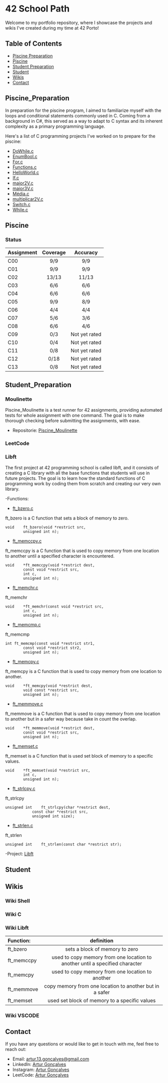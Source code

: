 # 42 School Path


Welcome to my portfolio repository, where I showcase the projects and wikis I've created during my time at 42 Porto!


## Table of Contents


- [Piscine Preparation](#piscine_preparation)
- [Piscine](#piscine)
- [Student Preparation](#student_preparation)
- [Student](#student)
- [Wikis](#wikis)
- [Contact](#contact)


## Piscine_Preparation


In preparation for the piscine program, I aimed to familiarize myself with the loops and conditional statements commonly used in C.
Coming from a background in C#, this served as a way to adapt to C syntax and its inherent complexity as a primary programming language.


Here's a list of C programming projects I've worked on to prepare for the piscine:

- [DoWhile.c](https://github.com/Arturg04/42/blob/main/Piscine_Preparation/DoWhile.c)
- [EnumBool.c](https://github.com/Arturg04/42/blob/main/Piscine_Preparation/EnumBool.c)
- [For.c](https://github.com/Arturg04/42/blob/main/Piscine_Preparation/For.c)
- [Functions.c](https://github.com/Arturg04/42/blob/main/Piscine_Preparation/Functions.c)
- [HelloWorld.c](https://github.com/Arturg04/42/blob/main/Piscine_Preparation/HelloWorld.c)
- [If.c](https://github.com/Arturg04/42/blob/main/Piscine_Preparation/If.c)
- [maior2V.c](https://github.com/Arturg04/42/blob/main/Piscine_Preparation/maior2V.c)
- [maior3V.c](https://github.com/Arturg04/42/blob/main/Piscine_Preparation/maior3V.c)
- [Média.c](https://github.com/Arturg04/42/blob/main/Piscine_Preparation/media.c)
- [multiplicar2V.c](https://github.com/Arturg04/42/blob/main/Piscine_Preparation/multiplicar2V.c)
- [Switch.c](https://github.com/Arturg04/42/blob/main/Piscine_Preparation/Switch.c)
- [While.c](https://github.com/Arturg04/42/blob/main/Piscine_Preparation/While.c)


## Piscine


### Status

| Assignment            | Coverage                   | Accuracy         |
| :-------------------- | :------------------------: | :--------------: |
| C00                   | 9/9                        | 9/9              |
| C01                   | 9/9                        | 9/9              |
| C02                   | 13/13                      | 11/13            |
| C03                   | 6/6                        | 6/6              |
| C04                   | 6/6                        | 6/6              |
| C05                   | 9/9                        | 8/9              |
| C06                   | 4/4                        | 4/4              |
| C07                   | 5/6                        | 3/6              |
| C08                   | 6/6                        | 4/6              |
| C09                   | 0/3                        | Not yet rated    |
| C10                   | 0/4                        | Not yet rated    |
| C11                   | 0/8                        | Not yet rated    |
| C12                   | 0/18                       | Not yet rated    |
| C13                   | 0/8                        | Not yet rated    |

## Student_Preparation


### Moulinette


Piscine_Moulinette is a test runner for 42 assignments, providing automated tests for whole assignment with one command. The goal is to make thorough checking before submitting the assignments, with ease.

 - Repositorie: [Piscine_Moulinette](https://github.com/Arturg04/Piscine_Moulinette)

### LeetCode

### Libft

The first project at 42 programming school is called libft, and it consists of creating a C library with all the base functions that students will use in future projects.
The goal is to learn how the standard functions of C programming work by coding them from scratch and creating our very own library.




-Functions:



- [ft_bzero.c](https://github.com/Arturg04/42/tree/main/Student_Preparation/Libft/ft_bzero.c)

ft_bzero is a C function that sets a block of memory to zero.
```
void	ft_bzero(void *restrict src,
		unsigned int n);
```



- [ft_memccpy.c](https://github.com/Arturg04/42/tree/main/Student_Preparation/Libft/ft_memccpy.c)

ft_memccpy is a C function that is used to copy memory from one location to another until a specified character is encountered.
```
void	*ft_memccpy(void *restrict dest,
		const void *restrict src,
		int c,
		unsigned int n);
```



- [ft_memchr.c](https://github.com/Arturg04/42/tree/main/Student_Preparation/Libft/ft_memchr.c)

ft_memchr
```
void	*ft_memchr(const void *restrict src,
		int c,
		unsigned int n);
```



- [ft_memcmp.c](https://github.com/Arturg04/42/tree/main/Student_Preparation/Libft/ft_memcmp.c)

ft_memcmp
```
int	ft_memcmp(const void *restrict str1,
		const void *restrict str2,
		unsigned int n);
```



- [ft_memcpy.c](https://github.com/Arturg04/42/tree/main/Student_Preparation/Libft/ft_memcpy.c)

ft_memcpy is a C function that is used to copy memory from one location to another.
```
void	*ft_memcpy(void *restrict dest,
		void const *restrict src,
		unsigned int n);
```



- [ft_memmove.c](https://github.com/Arturg04/42/tree/main/Student_Preparation/Libft/ft_memmove.c)

ft_memmove is a C function that is used to copy memory from one location to another but in a safer way because take in count the overlap.
```
void	*ft_memmove(void *restrict dest,
		const void *restrict src,
		unsigned int n);
```



- [ft_memset.c](https://github.com/Arturg04/42/tree/main/Student_Preparation/Libft/ft_memset.c)

ft_memset is a C function that is used set block of memory to a specific values.
```
void	*ft_memset(void *restrict src,
		int c,
		unsigned int n);
```



- [ft_strlcpy.c](https://github.com/Arturg04/42/tree/main/Student_Preparation/Libft/ft_strlcpy.c)

ft_strlcpy 
```
unsigned int	ft_strlcpy(char *restrict dest,
			const char *restrict src,
			unsigned int size);
```


- [ft_strlen.c](https://github.com/Arturg04/42/tree/main/Student_Preparation/Libft/ft_strlen.c)

ft_strlen
```
unsigned int	ft_strlen(const char *restrict str);
```




-Project: [Libft](https://github.com/Arturg04/42/tree/main/Student_Preparation/Libft)

## Student


## Wikis

### Wiki Shell
### Wiki C
### Wiki Libft


| Function:             | definition                |
| :-------------------- | :------------------------:|
| ft_bzero              | sets a block of memory to zero|
| ft_memccpy            | used to copy memory from one location to another until a specified character|
| ft_memcpy             | used to copy memory from one location to another|
| ft_memmove            | copy memory from one location to another but in a safer|
| ft_memset             | used set block of memory to a specific values|



### Wiki VSCODE


## Contact

If you have any questions or would like to get in touch with me, feel free to reach out:

- Email: artur.13.goncalves@gmail.com
- LinkedIn: [Artur Gonçalves](https://www.linkedin.com/in/arturg04/)
- Instagram: [Artur Gonçalves](https://www.instagram.com/arturg04/)
- LeetCode: [Artur Gonçalves](https://www.leetcode.com/Arturg04/)

